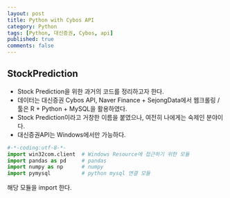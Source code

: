 ```yaml
---
layout: post
title: Python with Cybos API
category: Python
tags: [Python, 대신증권, Cybos, api]
published: true
comments: false
---
```


## StockPrediction
- Stock Prediction을 위한 과거의 코드를 정리하고자 한다.
- 데이터는 대신증권 Cybos API,  Naver Finance + SejongData에서 웹크롤링  / 툴은 R + Python + MySQL을 활용하였다.
- Stock Prediction이라고 거창한 이름을 붙였으나, 여전히 나에게는 숙제인 분야이다.
- 대신증권API는 Windows에서만 가능하다.

```python
#-*-coding:utf-8-*-
import win32com.client  # Windows Resource에 접근하기 위한 모듈
import pandas as pd     # pandas
import numpy as np      # numpy
import pymysql          # python mysql 연결 모듈
```

해당 모듈을 import 한다.

